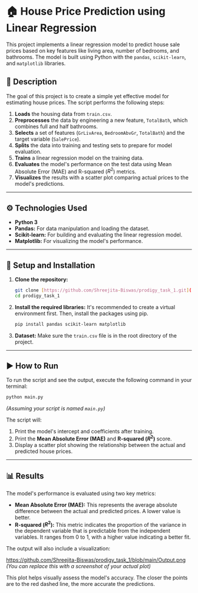 # 🏠 House Price Prediction using Linear Regression

This project implements a linear regression model to predict house sale prices based on key features like living area, number of bedrooms, and bathrooms. The model is built using Python with the `pandas`, `scikit-learn`, and `matplotlib` libraries.

## 📜 Description

The goal of this project is to create a simple yet effective model for estimating house prices. The script performs the following steps:
1.  **Loads** the housing data from `train.csv`.
2.  **Preprocesses** the data by engineering a new feature, `TotalBath`, which combines full and half bathrooms.
3.  **Selects** a set of features (`GrLivArea`, `BedroomAbvGr`, `TotalBath`) and the target variable (`SalePrice`).
4.  **Splits** the data into training and testing sets to prepare for model evaluation.
5.  **Trains** a linear regression model on the training data.
6.  **Evaluates** the model's performance on the test data using Mean Absolute Error (MAE) and R-squared ($R^2$) metrics.
7.  **Visualizes** the results with a scatter plot comparing actual prices to the model's predictions.

---

## ⚙️ Technologies Used

* **Python 3**
* **Pandas:** For data manipulation and loading the dataset.
* **Scikit-learn:** For building and evaluating the linear regression model.
* **Matplotlib:** For visualizing the model's performance.

---

## 🚀 Setup and Installation

1.  **Clone the repository:**
    ```bash
    git clone [https://github.com/Shreejita-Biswas/prodigy_task_1.git](https://github.com/Shreejita-Biswas/prodigy_task_1.git)
    cd prodigy_task_1
    ```

2.  **Install the required libraries:**
    It's recommended to create a virtual environment first. Then, install the packages using pip.
    ```bash
    pip install pandas scikit-learn matplotlib
    ```

3.  **Dataset:**
    Make sure the `train.csv` file is in the root directory of the project.

---

## ▶️ How to Run

To run the script and see the output, execute the following command in your terminal:

```bash
python main.py
```
*(Assuming your script is named `main.py`)*

The script will:
1.  Print the model's intercept and coefficients after training.
2.  Print the **Mean Absolute Error (MAE)** and **R-squared ($R^2$)** score.
3.  Display a scatter plot showing the relationship between the actual and predicted house prices.

---

## 📊 Results

The model's performance is evaluated using two key metrics:
* **Mean Absolute Error (MAE):** This represents the average absolute difference between the actual and predicted prices. A lower value is better.
* **R-squared ($R^2$):** This metric indicates the proportion of the variance in the dependent variable that is predictable from the independent variables. It ranges from 0 to 1, with a higher value indicating a better fit.

The output will also include a visualization:

https://github.com/Shreejita-Biswas/prodigy_task_1/blob/main/Output.png
*(You can replace this with a screenshot of your actual plot)*

This plot helps visually assess the model's accuracy. The closer the points are to the red dashed line, the more accurate the predictions.
